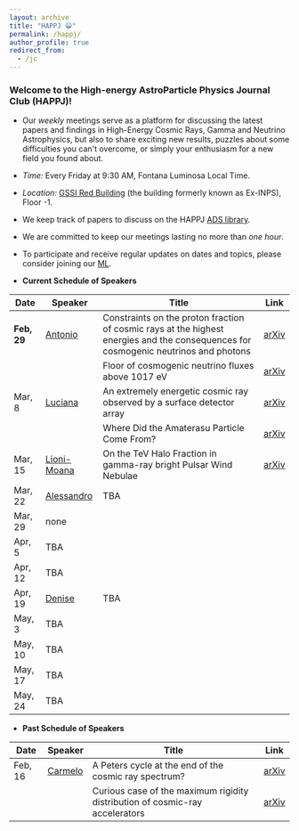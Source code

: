 ```yaml
---
layout: archive
title: "HAPPJ 😀"
permalink: /happj/
author_profile: true
redirect_from:
  - /jc
---
```


### Welcome to the High-energy AstroParticle Physics Journal Club (**HAPPJ**)!

+ Our *weekly* meetings serve as a platform for discussing the latest papers and findings in High-Energy Cosmic Rays, Gamma and Neutrino Astrophysics, but also to share exciting new results, puzzles about some difficulties you can't overcome, or simply your enthusiasm for a new field you found about.

+ *Time:* Every Friday at 9:30 AM, Fontana Luminosa Local Time.

+ *Location:* [GSSI Red Building](https://maps.app.goo.gl/L4EbHgcBQQ88w7nx6) (the building formerly known as Ex-INPS), Floor -1. 

+ We keep track of papers to discuss on the HAPPJ [ADS library](https://ui.adsabs.harvard.edu/public-libraries/_UjJX4qdQaupa0qbeq2SOg).

+ We are committed to keep our meetings lasting no more than *one hour*.

+ To participate and receive regular updates on dates and topics, please consider joining our [ML](https://lists.infn.it/sympa/subscribe/happj).

+ **Current Schedule of Speakers**

| Date    | Speaker | Title      | Link  |
|---------|---------|------------|-------|
| **Feb, 29**  | [Antonio](https://www.gssi.it/people/post-doc/post-doc-physics/item/25150-ambrosone-antonio) | Constraints on the proton fraction of cosmic rays at the highest energies and the consequences for cosmogenic neutrinos and photons | [arXiv](https://arxiv.org/abs/2304.07321) |
| | | Floor of cosmogenic neutrino fluxes above  1017  eV | [arXiv](https://arxiv.org/abs/2402.04759) |
| Mar, 8  | [Luciana](https://webapps.unitn.it/du/it/Persona/PER0270889) | An extremely energetic cosmic ray observed by a surface detector array | [arXiv](https://arxiv.org/abs/2311.14231) |
|         |         | Where Did the Amaterasu Particle Come From? | [arXiv](https://arxiv.org/abs/2312.13273) |
| Mar, 15 | [Lioni-Moana](https://www.gssi.it/people/students/students-physics/item/19999-bourguinat-lioni-moana) | On the TeV Halo Fraction in gamma-ray bright Pulsar Wind Nebulae | [arXiv](https://arxiv.org/abs/1907.12121) |
| Mar, 22 | [Alessandro](https://www.gssi.it/people/students/students-physics/item/15640-cermenati-alessandro) | TBA | |
| Mar, 29 | none    |  |  |
| Apr, 5  | TBA     |  |  |
| Apr, 12 | TBA     |  |  |
| Apr, 19 | [Denise](https://www.dsfc.univaq.it/it/?option=com_sppagebuilder&view=page&id=361) | TBA | |
| May, 3  | TBA     |  |  |
| May, 10 | TBA     |  |  |
| May, 17 | TBA     |  |  |
| May, 24 | TBA     |  |  |

+ **Past Schedule of Speakers**

| Date    | Speaker | Title      | Link  |
|---------|---------|------------|-------|
| Feb, 16 | [Carmelo](https://www.gssi.it/people/professors/lectures-physics/item/1013-evoli-carmelo) | A Peters cycle at the end of the cosmic ray spectrum? | [arXiv](https://arxiv.org/abs/2309.16518) |
|         |         | Curious case of the maximum rigidity distribution of cosmic-ray accelerators | [arXiv](https://arxiv.org/abs/2207.10691) |


